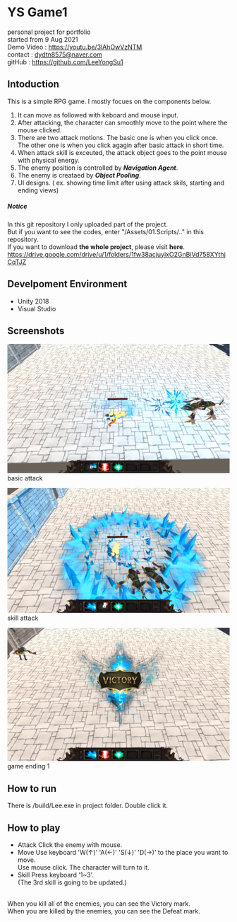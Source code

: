 # YS Game1
personal project for portfolio <br/>
started from 9 Aug 2021 </br>
Demo Video : https://youtu.be/3lAhOwVzNTM </br>
contact : dydtn8575@naver.com </br>
gitHub : https://github.com/LeeYongSu1 </br>

## Intoduction
This is a simple RPG game. I mostly focues on the components below.  
1. It can move as followed with keboard and mouse input.
2. After attacking, the character can smoothly move to the point where the mouse clicked.
3. There are two attack motions. The basic one is when you click once. The other one is when you click agagin after basic attack in short time.
4. When attack skill is exceuted, the attack object goes to the point mouse with physical energy.
5. The enemy position is controlled by ***Navigation Agent***.
6. The enemy is creataed by ***Object Pooling***.
7. UI designs. ( ex. showing time limit after using attack skils, starting and ending views)

##### Notice
In this git repository I only uploaded part of the project. </br>
But if you want to see the codes, enter "/Assets/01.Scripts/.." in this repository. </br>
If you want to download __the whole project__, please visit __here__. </br> <https://drive.google.com/drive/u/1/folders/1fw38acjuyixO2GnBiVd758XYthjCqTJZ>

## Develpoment Environment
- Unity 2018
- Visual Studio

## Screenshots

![Screenshot1](/images/screenshot1.PNG)
basic attack </br>

![Screenshot1](/images/screenshot2.PNG)
skill attack </br>

![Screenshot1](/images/screenshot3.PNG)
game ending 1 </br>

## How to run
There is /build/Lee.exe in project folder. Double click it.

## How to play
- Attack
Click the enemy with mouse.
- Move
Use keyboard 'W(↑)' 'A(←)' 'S(↓)' 'D(→)' to the place you want to move. </br>
Use mouse click. The character will turn to it.
- Skill
Press keyboard '1~3'. </br>
(The 3rd skill is going to be updated.)
</br>
When you kill all of the enemies, you can see the Victory mark. </br>
When you are killed by the enemies, you can see the Defeat mark. </br>
